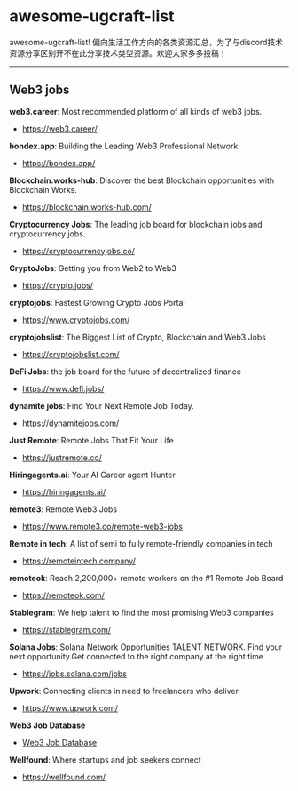 # awesome-ugcraft-list
awesome-ugcraft-list!
偏向生活工作方向的各类资源汇总，为了与discord技术资源分享区别开不在此分享技术类型资源。欢迎大家多多投稿！

---

## Web3 jobs

**web3.career**: Most recommended platform of all kinds of web3 jobs.

- <https://web3.career/>

**bondex.app**: Building the Leading Web3 Professional Network.

- <https://bondex.app/>

**Blockchain.works-hub**: Discover the best Blockchain opportunities with Blockchain Works.

- <https://blockchain.works-hub.com/>

**Cryptocurrency Jobs**: The leading job board for blockchain jobs and cryptocurrency jobs.

- <https://cryptocurrencyjobs.co/>

**CryptoJobs**: Getting you from Web2 to Web3

- <https://crypto.jobs/>


**cryptojobs**: Fastest Growing Crypto Jobs Portal

- <https://www.cryptojobs.com/>

**cryptojobslist**: The Biggest List of Crypto, Blockchain and Web3 Jobs

- <https://cryptojobslist.com/>

**DeFi Jobs**: the job board for the future of decentralized finance

- <https://www.defi.jobs/>

**dynamite jobs**: Find Your Next Remote Job Today.

- <https://dynamitejobs.com/>

**Just Remote**: Remote Jobs That Fit Your Life

- <https://justremote.co/>

**Hiringagents.ai**: Your AI Career agent Hunter

- <https://hiringagents.ai/>

**remote3**: Remote Web3 Jobs

- <https://www.remote3.co/remote-web3-jobs>

**Remote in tech**: A list of semi to fully remote-friendly companies in tech

- <https://remoteintech.company/>

**remoteok**: Reach 2,200,000+ remote workers on the #1 Remote Job Board

- <https://remoteok.com/>

**Stablegram**: We help talent to find the most promising Web3 companies

- <https://stablegram.com/>

**Solana Jobs**: Solana Network Opportunities TALENT NETWORK. Find your next opportunity.Get connected to the right company at the right time.

- <https://jobs.solana.com/jobs>

**Upwork**: Connecting clients in need to freelancers who deliver

- <https://www.upwork.com/>

**Web3 Job Database**

- [Web3 Job Database](https://docs.google.com/spreadsheets/d/1jxymnRoNf05quL4QCr69702AEAC1QQroX-_gl9iNz_A/edit?gid=870926729#gid=870926729)

**Wellfound**: Where startups and job seekers connect

- <https://wellfound.com/>

